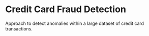 # Credit Card Fraud Detection

Approach to detect anomalies within a large dataset of credit card transactions.
